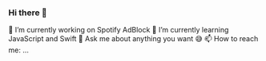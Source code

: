 ### Hi there 👋

🔭 I’m currently working on Spotify AdBlock
🌱 I’m currently learning JavaScript and Swift
💬 Ask me about anything you want 😅
📫 How to reach me: ...




<!--
**1hipo1/1hipo1** is a ✨ _special_ ✨ repository because its `README.md` (this file) appears on your GitHub profile.

Here are some ideas to get you started:


- 👯 I’m looking to collaborate on ...
- 🤔 I’m looking for help with ...

- 😄 Pronouns: ...
- ⚡ Fun fact: ...
-->

